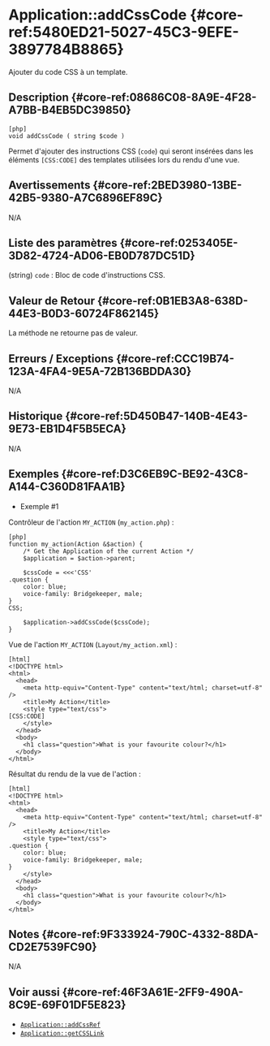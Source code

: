 # Application::addCssCode {#core-ref:5480ED21-5027-45C3-9EFE-3897784B8865}

<div class="short-description">
Ajouter du code CSS à un template.
</div>

<!-- <div class="applicability"></div> -->

## Description {#core-ref:08686C08-8A9E-4F28-A7BB-B4EB5DC39850}


    [php]
    void addCssCode ( string $code )

Permet d'ajouter des instructions CSS (`code`) qui seront insérées dans les éléments `[CSS:CODE]` des templates utilisées lors du rendu d'une vue.

## Avertissements {#core-ref:2BED3980-13BE-42B5-9380-A7C6896EF89C}

N/A

## Liste des paramètres {#core-ref:0253405E-3D82-4724-AD06-EB0D787DC51D}

(string) `code`
:   Bloc de code d'instructions CSS.

## Valeur de Retour {#core-ref:0B1EB3A8-638D-44E3-B0D3-60724F862145}

La méthode ne retourne pas de valeur.

## Erreurs / Exceptions {#core-ref:CCC19B74-123A-4FA4-9E5A-72B136BDDA30}

N/A

## Historique {#core-ref:5D450B47-140B-4E43-9E73-EB1D4F5B5ECA}

N/A

## Exemples {#core-ref:D3C6EB9C-BE92-43C8-A144-C360D81FAA1B}

- Exemple #1

Contrôleur de l'action `MY_ACTION` (`my_action.php`) :


    [php]
    function my_action(Action &$action) {
        /* Get the Application of the current Action */
        $application = $action->parent;

        $cssCode = <<<'CSS'
    .question {
        color: blue;
        voice-family: Bridgekeeper, male;
    }
    CSS;

        $application->addCssCode($cssCode);
    }

Vue de l'action `MY_ACTION` (`Layout/my_action.xml`) :


    [html]
    <!DOCTYPE html>
    <html>
      <head>
        <meta http-equiv="Content-Type" content="text/html; charset=utf-8" />
        <title>My Action</title>
        <style type="text/css">
    [CSS:CODE]
        </style>
      </head>
      <body>
        <h1 class="question">What is your favourite colour?</h1>
      </body>
    </html>


Résultat du rendu de la vue de l'action :


    [html]
    <!DOCTYPE html>
    <html>
      <head>
        <meta http-equiv="Content-Type" content="text/html; charset=utf-8" />
        <title>My Action</title>
        <style type="text/css">
    .question {
        color: blue;
        voice-family: Bridgekeeper, male;
    }
        </style>
      </head>
      <body>
        <h1 class="question">What is your favourite colour?</h1>
      </body>
    </html>

## Notes {#core-ref:9F333924-790C-4332-88DA-CD2E7539FC90}

N/A

## Voir aussi {#core-ref:46F3A61E-2FF9-490A-8C9E-69F01DF5E823}

- [`Application::addCssRef`](#core-ref:4BBA8A6B-8002-4C0A-8AC7-70D75B31B02B)
- [`Application::getCSSLink`](#core-ref:7A7BE83F-FBC2-4F45-8115-BC295321BCF4)
